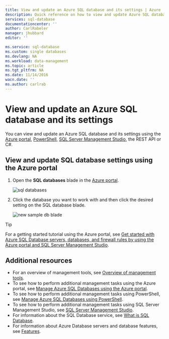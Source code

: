 ```yaml
---
title: View and update an Azure SQL database and its settings | Azure
description: Quick reference on how to view and update Azure SQL database settings using the Azure portal and PowerShell.
services: sql-database
documentationcenter: ''
author: CarlRabeler
manager: jhubbard
editor: ''

ms.service: sql-database
ms.custom: single databases
ms.devlang: NA
ms.workload: data-management
ms.topic: article
ms.tgt_pltfrm: NA
ms.date: 11/14/2016
wacn.date: ''
ms.author: carlrab
---
```


# View and update an Azure SQL database and its settings

You can view and update an Azure SQL database and its settings using the [Azure portal](./sql-database-manage-portal.md), [PowerShell](./sql-database-manage-powershell.md), [SQL Server Management Studio](./sql-database-manage-azure-ssms.md), the REST API or C#. 

## View and update SQL database settings using the Azure portal

1. Open the **SQL databases** blade in the [Azure portal](https://portal.azure.cn/). 

    ![sql databases](./media/sql-database-get-started/sql-databases.png)

2. Click the database you want to work with and then click the desired setting on the SQL database blade.

    ![new sample db blade](./media/sql-database-get-started/new-sample-db-blade.png)

> [!TIP]
> For a getting started tutorial using the Azure portal, see [Get started with Azure SQL Database servers, databases, and firewall rules by using the Azure portal and SQL Server Management Studio](./sql-database-get-started.md).
>

## Additional resources
* For an overview of management tools, see [Overview of management tools](./sql-database-manage-overview.md).
* To see how to perform additional management tasks using the Azure portal, see [Manage Azure SQL Databases using the Azure portal](./sql-database-manage-portal.md).
* To see how to perform additional management tasks using PowerShell, see [Manage Azure SQL Databases using PowerShell](./sql-database-manage-powershell.md).
* To see how to perform additional management tasks using SQL Server Management Studio, see [SQL Server Management Studio](./sql-database-manage-azure-ssms.md). 
* For information about the SQL Database service, see [What is SQL Database](./sql-database-technical-overview.md). 
* For information about Azure Database servers and database features, see [Features](./sql-database-features.md).